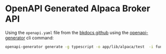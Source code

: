 # OpenAPI Generated Alpaca Broker API

Using the `openapi.yaml` file from the [bkdocs github](https://github.com/alpacahq/bkdocs/blob/master/assets/openapi.yaml) using the [openapi-generator](https://openapi-generator.tech) cli command:

```zsh
openapi-generator generate -g typescript -o app/lib/alpaca/test  -i functions/src/alpaca/broker/openapi.yaml -p platform=node,snapshot=true,supportsES6=true                         ─╯
```

